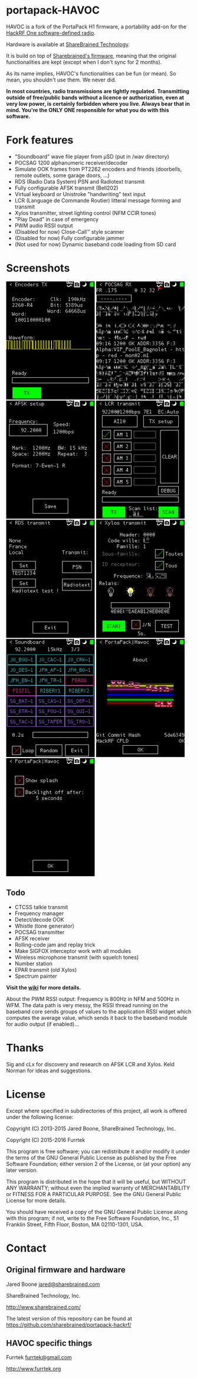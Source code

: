 # portapack-HAVOC

HAVOC is a fork of the PortaPack H1 firmware, a portability add-on for the [HackRF One software-defined radio](http://greatscottgadgets.com/hackrf/).

Hardware is available at [ShareBrained Technology](http://sharebrained.com/portapack).

It is build on top of [Sharebrained's firmware](https://github.com/sharebrained/portapack-hackrf/), meaning that the original functionalities are kept (except when I don't sync for 2 months).

As its name implies, HAVOC's functionalities can be fun (or mean). So mean, you shouldn't use them. We never did.

**In most countries, radio transmissions are tightly regulated. Transmitting outside of free/public bands without a licence or authorization, even at very low power, is certainly forbidden where you live. Always bear that in mind. You're the ONLY ONE responsible for what you do with this software.**

# Fork features

* "Soundboard" wave file player from µSD (put in /wav directory)
* POCSAG 1200 alphanumeric receiver/decoder
* Simulate OOK frames from PT2262 encoders and friends (doorbells, remote outlets, some garage doors, ...)
* RDS (Radio Data System) PSN and Radiotext transmit
* Fully configurable AFSK transmit (Bell202)
* Virtual keyboard or Unistroke "handwriting" text input
* LCR (Language de Commande Routier) litteral message forming and transmit
* Xylos transmitter, street lighting control (NFM CCIR tones)
* "Play Dead" in case of emergency
* PWM audio RSSI output
* (Disabled for now) Close-Call™ style scanner
* (Disabled for now) Fully configurable jammer
* (Not used for now) Dynamic baseband code loading from SD card

# Screenshots

![test](pictures/ook_enc.png) ![test](pictures/pocsag.png) ![test](pictures/afsk.png)
![test](pictures/lcr.png) ![test](pictures/rds.png) ![test](pictures/xylos.png)
![test](pictures/soundboard.png) ![test](pictures/about.png) ![test](pictures/config.png)

## Todo

* CTCSS talkie transmit
* Frequency manager
* Detect/decode OOK
* Whistle (tone generator)
* POCSAG transmitter
* AFSK receiver
* Rolling-code jam and replay trick
* Make SIGFOX interceptor work with all modules
* Wireless microphone transmit (with squelch tones)
* Number station
* EPAR transmit (old Xylos)
* Spectrum painter

**Visit the [wiki](https://github.com/furrtek/portapack-havoc/wiki) for more details.**

About the PWM RSSI output: Frequency is 800Hz in NFM and 500Hz in WFM. The data path is very messy, the RSSI thread running on the baseband core sends groups of values to the application RSSI widget which computes the average value, which sends it back to the baseband module for audio output (if enabled)...

# Thanks

Sig and cLx for discovery and research on AFSK LCR and Xylos. Keld Norman for ideas and suggestions.

# License

Except where specified in subdirectories of this project, all work is offered under the following license:

Copyright (C) 2013-2015 Jared Boone, ShareBrained Technology, Inc.

Copyright (C) 2015-2016 Furrtek

This program is free software; you can redistribute it and/or
modify it under the terms of the GNU General Public License
as published by the Free Software Foundation; either version 2
of the License, or (at your option) any later version.

This program is distributed in the hope that it will be useful,
but WITHOUT ANY WARRANTY; without even the implied warranty of
MERCHANTABILITY or FITNESS FOR A PARTICULAR PURPOSE.  See the
GNU General Public License for more details.

You should have received a copy of the GNU General Public License
along with this program; if not, write to the Free Software
Foundation, Inc., 51 Franklin Street, Fifth Floor, Boston, MA
02110-1301, USA.

# Contact

## Original firmware and hardware

Jared Boone <jared@sharebrained.com>

ShareBrained Technology, Inc.

<http://www.sharebrained.com/>

The latest version of this repository can be found at
https://github.com/sharebrained/portapack-hackrf/

## HAVOC specific things

Furrtek <furrtek@gmail.com>

<http://www.furrtek.org>
